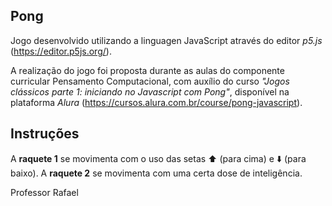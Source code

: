 ## Pong

Jogo desenvolvido utilizando a linguagen JavaScript através do editor *p5.js* (https://editor.p5js.org/).

A realização do jogo foi proposta durante as aulas do componente curricular Pensamento Computacional, com auxílio do curso *"Jogos clássicos parte 1: iniciando no Javascript com Pong"*, disponível na plataforma *Alura* (https://cursos.alura.com.br/course/pong-javascript).

## Instruções 

A **raquete 1** se movimenta com o uso das setas ⬆️ (para cima) e ⬇️ (para baixo). A **raquete 2** se movimenta com uma certa dose de inteligência.

Professor Rafael
